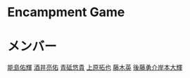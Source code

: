 ﻿# Encampment Game

# メンバー
[能島佑輝](https://github.com/osumi1204)
[酒井亮佑](https://github.com/sakaway)
[青砥悠貴](https://github.com/pushnanashi)
[上原拓也](https://github.com/uehrtky38)
[藤木英](https://github.com/k532888)
[後藤勇介](https://github.com/GOTOU)[岸本大輝](https://github.com/DaikiKishimoto)
